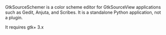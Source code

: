 
GtkSourceSchemer is a color scheme editor for GtkSourceView applications such as Gedit, Anjuta, and Scribes. It is a standalone Python application, not a plugin.

It requires gtk+ 3.x 

